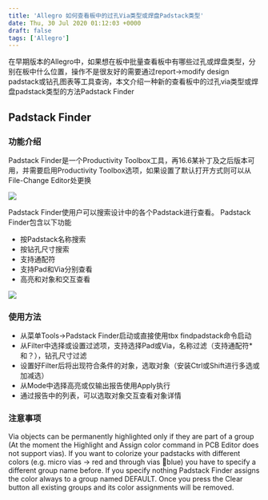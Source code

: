 ```yaml
---
title: 'Allegro 如何查看板中的过孔Via类型或焊盘Padstack类型'
date: Thu, 30 Jul 2020 01:12:03 +0000
draft: false
tags: ['Allegro']
---
```


在早期版本的Allegro中，如果想在板中批量查看板中有哪些过孔或焊盘类型，分别在板中什么位置，操作不是很友好的需要通过report->modify design padstack或钻孔图表等工具查询，本文介绍一种新的查看板中的过孔via类型或焊盘padstack类型的方法Padstack Finder

Padstack Finder
---------------

### 功能介绍

Padstack Finder是一个Productivity Toolbox工具，再16.6某补丁及之后版本可用，并需要启用Productivity Toolbox选项，如果设置了默认打开方式则可以从File-Change Editor处更换

![](http://a1024.synology.me:222/images/blog2022/toolbox.jpg)

Padstack Finder使用户可以搜索设计中的各个Padstack进行查看。 Padstack Finder包含以下功能

*   按Padstack名称搜索
*   按钻孔尺寸搜索
*   支持通配符
*   支持Pad和Via分别查看
*   高亮和对象和交互查看

![](http://a1024.synology.me:222/images/blog2022/Padstack%20Finder.png)

### 使用方法

*   从菜单Tools->Padstack Finder启动或直接使用tbx findpadstack命令启动
*   从Filter中选择或设置过滤项，支持选择Pad或Via，名称过滤（支持通配符\*和？），钻孔尺寸过滤
*   设置好Filter后将出现符合条件的对象，选取对象（安装Ctrl或Shift进行多选或加减选）
*   从Mode中选择高亮或仅输出报告使用Apply执行
*   通过报告中的列表，可以选取对象交互查看对象详情

### 注意事项

Via objects can be permanently highlighted only if they are part of a group (At the moment the Highlight and Assign color command in PCB Editor does not support vias). If you want to colorize your padstacks with different colors (e.g. micro vias -> red and through vias blue) you have to specify a different group name before. If you specify nothing Padstack Finder assigns the color always to a group named DEFAULT. Once you press the Clear button all existing groups and its color assignments will be removed.